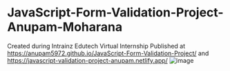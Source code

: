 # JavaScript-Form-Validation-Project-Anupam-Moharana 
Created during Intrainz Edutech Virtual Internship Published at https://anupam5972.github.io/JavaScript-Form-Validation-Project/ and https://javascript-validation-project-anupam.netlify.app/
![image](https://user-images.githubusercontent.com/86146673/196036628-42e698af-6715-453c-b6b5-2e1948ec74a5.png)
